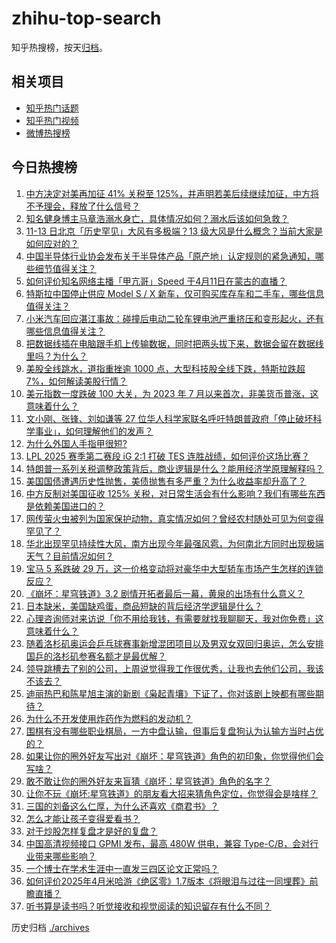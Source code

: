# zhihu-top-search

知乎热搜榜，按天[归档](./archives)。

## 相关项目

- [知乎热门话题](https://github.com/justjavac/zhihu-trending-hot-questions)
- [知乎热门视频](https://github.com/justjavac/zhihu-trending-hot-video)
- [微博热搜榜](https://github.com/justjavac/weibo-trending-hot-search)

## 今日热搜榜

<!-- BEGIN -->
<!-- 最后更新时间 Sat Apr 12 2025 02:42:12 GMT+0800 (China Standard Time) -->

1. [中方决定对美再加征 41% 关税至 125%，并声明若美后续继续加征，中方将不予理会，释放了什么信号？](https://www.zhihu.com/search?q=https%3A%2F%2Fapi.zhihu.com%2Fquestions%2F1894058190527771356)
1. [知名健身博主马章浩溺水身亡，具体情况如何？溺水后该如何急救？](https://www.zhihu.com/search?q=https%3A%2F%2Fapi.zhihu.com%2Fquestions%2F1894023322062254574)
1. [11-13 日北京「历史罕见」大风有多极端？13 级大风是什么概念？当前大家是如何应对的？](https://www.zhihu.com/search?q=https%3A%2F%2Fapi.zhihu.com%2Fquestions%2F1893728197494925157)
1. [中国半导体行业协会发布关于半导体产品「原产地」认定规则的紧急通知，哪些细节值得关注？](https://www.zhihu.com/search?q=https%3A%2F%2Fapi.zhihu.com%2Fquestions%2F1894021580197159423)
1. [如何评价知名网络主播「甲亢哥」Speed 于4月11日在蒙古的直播？](https://www.zhihu.com/search?q=https%3A%2F%2Fapi.zhihu.com%2Fquestions%2F1893981601970500598)
1. [特斯拉中国停止供应 Model S / X 新车，仅可购买库存车和二手车，哪些信息值得关注？](https://www.zhihu.com/search?q=https%3A%2F%2Fapi.zhihu.com%2Fquestions%2F1894001271545001491)
1. [小米汽车回应湛江事故：碰撞后电动二轮车锂电池严重挤压和变形起火，还有哪些信息值得关注？](https://www.zhihu.com/search?q=https%3A%2F%2Fapi.zhihu.com%2Fquestions%2F1894074069558724444)
1. [把数据线插在电脑跟手机上传输数据，同时把两头拔下来，数据会留在数据线里吗？为什么？](https://www.zhihu.com/search?q=https%3A%2F%2Fapi.zhihu.com%2Fquestions%2F1891047187741388897)
1. [美股全线跳水，道指重挫逾 1000 点，大型科技股全线下跌，特斯拉跌超 7%，如何解读美股行情？](https://www.zhihu.com/search?q=https%3A%2F%2Fapi.zhihu.com%2Fquestions%2F1893792294466990782)
1. [美元指数一度跌破 100 大关，为 2023 年 7 月以来首次，非美货币普涨，这意味着什么？](https://www.zhihu.com/search?q=https%3A%2F%2Fapi.zhihu.com%2Fquestions%2F1893952498202568611)
1. [文小刚、张锋、刘如谦等 27 位华人科学家联名呼吁特朗普政府「停止破坏科学事业」，如何理解他们的发声？](https://www.zhihu.com/search?q=https%3A%2F%2Fapi.zhihu.com%2Fquestions%2F1893312394773620732)
1. [为什么外国人手指甲很短?](https://www.zhihu.com/search?q=https%3A%2F%2Fapi.zhihu.com%2Fquestions%2F321966149)
1. [LPL 2025 赛季第二赛段 iG 2:1 打破 TES 连胜战绩，如何评价这场比赛？](https://www.zhihu.com/search?q=https%3A%2F%2Fapi.zhihu.com%2Fquestions%2F1894123924532465876)
1. [特朗普一系列关税调整政策背后，商业逻辑是什么？能用经济学原理解释吗？](https://www.zhihu.com/search?q=https%3A%2F%2Fapi.zhihu.com%2Fquestions%2F1893685228490421749)
1. [美国国债遭遇历史性抛售，美债抛售有多严重？为什么收益率却升高了？](https://www.zhihu.com/search?q=https%3A%2F%2Fapi.zhihu.com%2Fquestions%2F1894016636513642250)
1. [中方反制对美国征收 125% 关税，对日常生活会有什么影响？我们有哪些东西是依赖美国进口的？](https://www.zhihu.com/search?q=https%3A%2F%2Fapi.zhihu.com%2Fquestions%2F1893342200152159606)
1. [网传萤火虫被列为国家保护动物，真实情况如何？曾经农村随处可见为何变得罕见了？](https://www.zhihu.com/search?q=https%3A%2F%2Fapi.zhihu.com%2Fquestions%2F1893062713376220512)
1. [华北出现罕见持续性大风，南方出现今年最强风雹，为何南北方同时出现极端天气？目前情况如何？](https://www.zhihu.com/search?q=https%3A%2F%2Fapi.zhihu.com%2Fquestions%2F1893710542578869436)
1. [宝马 5 系跌破 29 万，这一价格变动将对豪华中大型轿车市场产生怎样的连锁反应？](https://www.zhihu.com/search?q=https%3A%2F%2Fapi.zhihu.com%2Fquestions%2F1893351722736403219)
1. [《崩坏：星穹铁道》3.2 剧情开拓者最后一幕，黄泉的出场有什么意义？](https://www.zhihu.com/search?q=https%3A%2F%2Fapi.zhihu.com%2Fquestions%2F1893756946093416897)
1. [日本缺米，美国缺鸡蛋，商品短缺的背后经济学逻辑是什么？](https://www.zhihu.com/search?q=https%3A%2F%2Fapi.zhihu.com%2Fquestions%2F1894024221597856479)
1. [心理咨询师对来访说「你不用给我钱，有需要就找我聊聊天，我对你免费」这意味着什么？](https://www.zhihu.com/search?q=https%3A%2F%2Fapi.zhihu.com%2Fquestions%2F1890137612611740839)
1. [随着洛杉矶奥运会乒乓球赛事新增混团项目以及男双女双回归奥运，怎么安排国乒的洛杉矶参赛名额才是最优解？](https://www.zhihu.com/search?q=https%3A%2F%2Fapi.zhihu.com%2Fquestions%2F1893740086304174184)
1. [领导跳槽去了别的公司，上周说觉得我工作很优秀，让我也去他们公司，我该不该去？](https://www.zhihu.com/search?q=https%3A%2F%2Fapi.zhihu.com%2Fquestions%2F1893579499100143868)
1. [迪丽热巴和陈星旭主演的新剧《枭起青壤》下证了，你对该剧上映都有哪些期待？](https://www.zhihu.com/search?q=https%3A%2F%2Fapi.zhihu.com%2Fquestions%2F1894028440635688788)
1. [为什么不开发使用炸药作为燃料的发动机？](https://www.zhihu.com/search?q=https%3A%2F%2Fapi.zhihu.com%2Fquestions%2F330064762)
1. [围棋有没有哪些职业棋局，一方中盘认输，但事后复盘狗认为认输方当时占优的？](https://www.zhihu.com/search?q=https%3A%2F%2Fapi.zhihu.com%2Fquestions%2F594992209)
1. [如果让你的圈外好友写出对《崩坏：星穹铁道》角色的初印象，你觉得他们会写啥？](https://www.zhihu.com/search?q=https%3A%2F%2Fapi.zhihu.com%2Fquestions%2F1892538035217888167)
1. [敢不敢让你的圈外好友来盲猜《崩坏：星穹铁道》角色的名字？](https://www.zhihu.com/search?q=https%3A%2F%2Fapi.zhihu.com%2Fquestions%2F1892538035201081587)
1. [让你不玩《崩坏:星穹铁道》的朋友看大招来猜角色定位，你觉得会是啥样？](https://www.zhihu.com/search?q=https%3A%2F%2Fapi.zhihu.com%2Fquestions%2F1892538035473728943)
1. [三国的刘备这么仁厚，为什么还喜欢《商君书》？](https://www.zhihu.com/search?q=https%3A%2F%2Fapi.zhihu.com%2Fquestions%2F15292652229)
1. [怎么才能让孩子变得爱看书？](https://www.zhihu.com/search?q=https%3A%2F%2Fapi.zhihu.com%2Fquestions%2F661043751)
1. [对于炒股怎样复盘才是好的复盘？](https://www.zhihu.com/search?q=https%3A%2F%2Fapi.zhihu.com%2Fquestions%2F28839917)
1. [中国高清视频接口 GPMI 发布，最高 480W 供电，兼容 Type-C/B，会对行业带来哪些影响？](https://www.zhihu.com/search?q=https%3A%2F%2Fapi.zhihu.com%2Fquestions%2F1891084973261418834)
1. [一个博士在学术生涯中一直发三四区论文正常吗？](https://www.zhihu.com/search?q=https%3A%2F%2Fapi.zhihu.com%2Fquestions%2F1892537807748178211)
1. [如何评价2025年4月米哈游《绝区零》1.7版本《将眼泪与过往一同埋葬》前瞻直播？](https://www.zhihu.com/search?q=https%3A%2F%2Fapi.zhihu.com%2Fquestions%2F1893716871255132057)
1. [听书算是读书吗？听觉接收和视觉阅读的知识留存有什么不同？](https://www.zhihu.com/search?q=https%3A%2F%2Fapi.zhihu.com%2Fquestions%2F1894014485783605279)

<!-- END -->

历史归档 [./archives](./archives)

